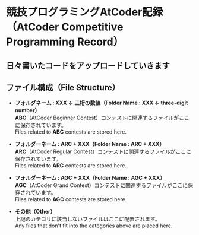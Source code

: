 # 競技プログラミングAtCoder記録  （AtCoder Competitive Programming Record）

## 日々書いたコードをアップロードしていきます

## ファイル構成（File Structure）

- **フォルダネーム : XXX ← 三桁の数値（Folder Name : XXX ← three-digit number）**  
  **ABC**（AtCoder Beginner Contest）コンテストに関連するファイルがここに保存されています。  
  Files related to **ABC** contests are stored here.
  
- **フォルダーネーム : ARC + XXX（Folder Name : ARC + XXX）**  
  **ARC**（AtCoder Regular Contest）コンテストに関連するファイルがここに保存されています。  
  Files related to **ARC** contests are stored here.

- **フォルダーネーム : AGC + XXX（Folder Name : AGC + XXX）**  
  **AGC**（AtCoder Grand Contest）コンテストに関連するファイルがここに保存されています。  
  Files related to **AGC** contests are stored here.

- **その他（Other）**  
  上記のカテゴリに該当しないファイルはここに配置されます。  
  Any files that don't fit into the categories above are placed here.
